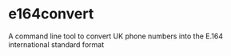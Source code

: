 # e164convert
A command line tool to convert UK phone numbers into the E.164 international standard format
